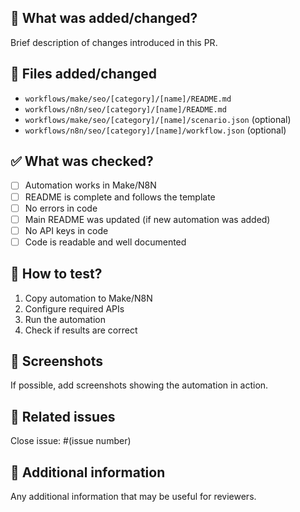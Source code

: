 ## 🎯 What was added/changed?
Brief description of changes introduced in this PR.

## 📁 Files added/changed
- `workflows/make/seo/[category]/[name]/README.md`
- `workflows/n8n/seo/[category]/[name]/README.md`
- `workflows/make/seo/[category]/[name]/scenario.json` (optional)
- `workflows/n8n/seo/[category]/[name]/workflow.json` (optional)

## ✅ What was checked?
- [ ] Automation works in Make/N8N
- [ ] README is complete and follows the template
- [ ] No errors in code
- [ ] Main README was updated (if new automation was added)
- [ ] No API keys in code
- [ ] Code is readable and well documented

## 🧪 How to test?
1. Copy automation to Make/N8N
2. Configure required APIs
3. Run the automation
4. Check if results are correct

## 📸 Screenshots
If possible, add screenshots showing the automation in action.

## 🔗 Related issues
Close issue: #(issue number)

## 📝 Additional information
Any additional information that may be useful for reviewers. 